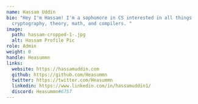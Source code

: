 ```yaml
---
name: Hassam Uddin
bio: "Hey I'm Hassam! I'm a sophomore in CS interested in all things
  cryptography, theory, math, and compilers. "
image:
  path: hassam-cropped-1-.jpg
  alt: Hassam Profile Pic
role: Admin
weight: 0
handle: Heasummn
links:
  website: https://hassamuddin.com
  github: https://github.com/Heasummn
  twitter: https://twitter.com/Heasummn
  linkedin: https://www.linkedin.com/in/hassamuddin1/
  discord: Heasummn#6757
---
```

